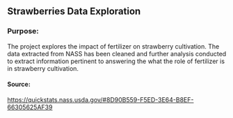 ## Strawberries Data Exploration 
### Purpose:
The project explores the impact of fertilizer on strawberry cultivation. The data extracted from NASS has been cleaned and further analysis conducted to extract information pertinent to answering the what the role of fertilizer is in strawberry cultivation.
#### Source: 
https://quickstats.nass.usda.gov/#8D90B559-F5ED-3E64-B8EF-66305625AF39
